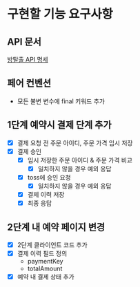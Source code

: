 # 구현할 기능 요구사항

## API 문서

[방탈출 API 명세](http://13.124.23.246:8080/reference)

## 페어 컨벤션

- 모든 불변 변수에 final 키워드 추가

## 1단계 예약시 결제 단계 추가

- [x] 결제 요청 전 주문 아이디, 주문 가격 임시 저장
- [X] 결제 승인
    - [X] 임시 저장한 주문 아이디 & 주문 가격 비교
        - [X] 일치하지 않을 경우 예외 응답
    - [X] toss에 승인 요청
        - [X] 일치하지 않을 경우 예외 응답
    - [X] 결제 이력 저장
    - [X] 최종 응답

## 2단계 내 예약 페이지 변경

- [x] 2단계 클라이언트 코드 추가
- [x] 결제 이력 필드 정의
  - paymentKey
  - totalAmount
- [x] 예약 내 결제 상태 추가
